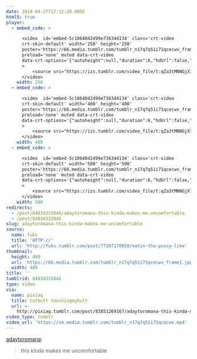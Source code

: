 ```yaml
---
date: 2014-04-27T17:12:20.000Z
html5: true
player:
  - embed_code: >

      <video  id='embed-5c1064042d99e736344134' class='crt-video
      crt-skin-default' width='250' height='250'
      poster='https://66.media.tumblr.com/tumblr_n17q7q51i71qcecwv_frame1.jpg'
      preload='none' muted data-crt-video
      data-crt-options='{"autoheight":null,"duration":6,"hdUrl":false,"filmstrip":{"url":"https://25.media.tumblr.com/previews/tumblr_n17q7q51i71qcecwv_filmstrip.jpg","width":"200","height":"200"}}'
      >
          <source src="https://izs.tumblr.com/video_file/t:qZa3tMNNGjX7PQ45aXJ-jw/84034333846/tumblr_n17q7q51i71qcecwv" type="video/mp4">
      </video>
    width: 250
  - embed_code: >

      <video  id='embed-5c1064042d99e736344134' class='crt-video
      crt-skin-default' width='400' height='400'
      poster='https://66.media.tumblr.com/tumblr_n17q7q51i71qcecwv_frame1.jpg'
      preload='none' muted data-crt-video
      data-crt-options='{"autoheight":null,"duration":6,"hdUrl":false,"filmstrip":{"url":"https://25.media.tumblr.com/previews/tumblr_n17q7q51i71qcecwv_filmstrip.jpg","width":"200","height":"200"}}'
      >
          <source src="https://izs.tumblr.com/video_file/t:qZa3tMNNGjX7PQ45aXJ-jw/84034333846/tumblr_n17q7q51i71qcecwv" type="video/mp4">
      </video>
    width: 400
  - embed_code: >

      <video  id='embed-5c1064042d99e736344134' class='crt-video
      crt-skin-default' width='500' height='500'
      poster='https://66.media.tumblr.com/tumblr_n17q7q51i71qcecwv_frame1.jpg'
      preload='none' muted data-crt-video
      data-crt-options='{"autoheight":null,"duration":6,"hdUrl":false,"filmstrip":{"url":"https://25.media.tumblr.com/previews/tumblr_n17q7q51i71qcecwv_filmstrip.jpg","width":"200","height":"200"}}'
      >
          <source src="https://izs.tumblr.com/video_file/t:qZa3tMNNGjX7PQ45aXJ-jw/84034333846/tumblr_n17q7q51i71qcecwv" type="video/mp4">
      </video>
    width: 500
redirects:
  - /post/84034333846/adaytoromana-this-kinda-makes-me-uncomfortable
  - /post/84034333846
slug: adaytoromana-this-kinda-makes-me-uncomfortable
source:
  name: fuks
  title: 'HTTP://'
  url: 'http://fuks.tumblr.com/post/77107170050/eatin-tha-pussy-like'
thumbnail:
  height: 480
  url: 'https://66.media.tumblr.com/tumblr_n17q7q51i71qcecwv_frame1.jpg'
  width: 480
title: ''
tumblrid: 84034333846
type: video
via:
  name: pixiaq
  title: Catbutt touchingmybutt
  url: >-
    http://pixiaq.tumblr.com/post/83851269167/adaytoromana-this-kinda-makes-me-uncomfortable
video_type: tumblr
video_url: 'https://ve.media.tumblr.com/tumblr_n17q7q51i71qcecwv.mp4'
---
```

<p><a href="http://adaytoromana.tumblr.com/post/83780707755/this-kinda-makes-me-uncomfortable" class="tumblr_blog">adaytoromana</a>:</p>

<blockquote><p>this kinda makes me uncomfortable </p></blockquote>

